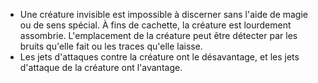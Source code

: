  + Une créature invisible est impossible à discerner sans l'aide de magie ou de sens spécial. À fins de cachette, la créature est lourdement assombrie. L'emplacement de la créature peut être détecter par les bruits qu'elle fait ou les traces qu'elle laisse.
 + Les jets d'attaques contre la créature ont le désavantage, et les jets d'attaque de la créature ont l'avantage.